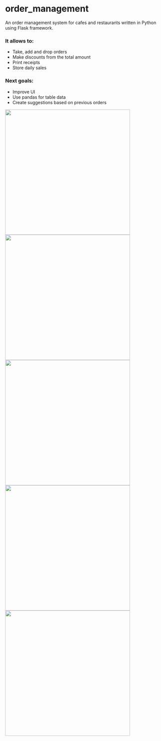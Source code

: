 # order_management
An order management system for cafes and restaurants written in Python using Flask framework.

### It allows to:
* Take, add and drop orders
* Make discounts from the total amount
* Print receipts
* Store daily sales

### Next goals:
* Improve UI
* Use pandas for table data
* Create suggestions based on previous orders



<div>
  <img src="http://leventguner.net/order_management/main_menu.png" height="400" style="float: left;" />
  <img src="http://leventguner.net/order_management/all_tables.png" height="400" style="float: left;" />
  <img src="http://leventguner.net/order_management/table.png" height="400" style="float: left;" />
</div>

<div>
  <img src="http://leventguner.net/order_management/table_add_item.png" height="400" style="float: left;" />
  <img src="http://leventguner.net/order_management/table_get_check.png" height="400" style="float: left;" />
</div>
